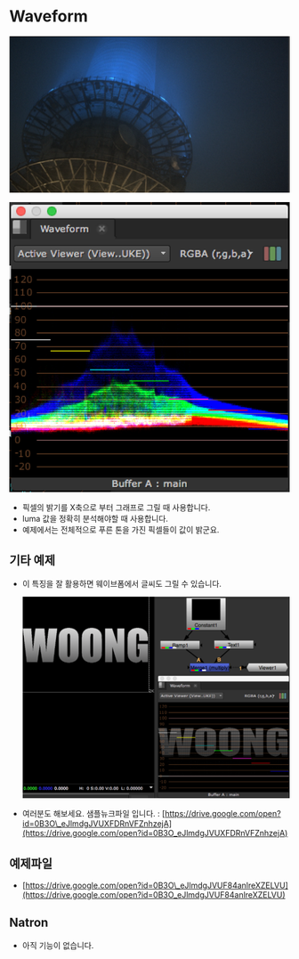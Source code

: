 # Waveform

![](../../.gitbook/assets/threegraph_original%20%281%29.png)

![](../../.gitbook/assets/namsan_waveform.png)

* 픽셀의 밝기를 X축으로 부터 그래프로 그릴 때 사용합니다.
* luma 값을 정확히 분석해야할 때 사용합니다.
* 예제에서는 전체적으로 푸른 톤을 가진 픽셀들이 값이 밝군요.

## 기타 예제

* 이 특징을 잘 활용하면 웨이브폼에서 글씨도 그릴 수 있습니다. 

  ![](../../.gitbook/assets/waveform_text.jpg)

* 여러분도 해보세요. 샘플뉴크파일 입니다. : [https://drive.google.com/open?id=0B3O\_eJlmdgJVUXFDRnVFZnhzejA](https://drive.google.com/open?id=0B3O_eJlmdgJVUXFDRnVFZnhzejA)

## 예제파일

* [https://drive.google.com/open?id=0B3O\_eJlmdgJVUF84anlreXZELVU](https://drive.google.com/open?id=0B3O_eJlmdgJVUF84anlreXZELVU)

## Natron

* 아직 기능이 없습니다.

